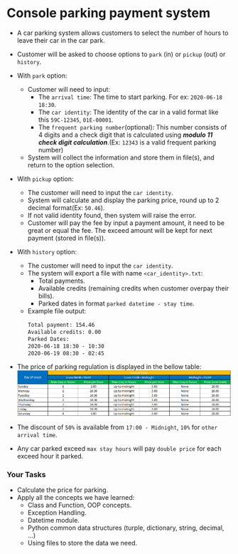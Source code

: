 # Console parking payment system

- A car parking system allows customers to select the number of hours to leave their car in the car park.
- Customer will be asked to choose options to `park` (in) or `pickup` (out) or `history`.
- With `park` option:
    - Customer will need to input:
        - The `arrival time`: The time to start parking. For ex: `2020-06-18 18:30`.
        - The `car identity`: The identity of the car in a valid format like this `59C-12345`, `01E-00001`.
        - The `frequent parking number`(optional): This number consists of 4 digits and a check digit that is calculated
        using **_modulo 11 check digit calculation_**.(Ex: `12343` is a valid frequent parking number)
    - System will collect the information and store them in file(s), and return to the option selection. 
- With `pickup` option: 
    - The customer will need to input the `car identity`.
    - System will calculate and display the parking price, round up to 2 decimal format(Ex: `50.46`).
    - If not valid identity found, then system will raise the error.
    - Customer will pay the fee by input a payment amount, it need to be great or equal the fee. The exceed amount
    will be kept for next payment (stored in file(s)).
- With `history` option:
    - The customer will need to input the `car identity`.
    - The system will export a file with name `<car_identity>.txt`:
        - Total payments.
        - Available credits (remaining credits when customer overpay their bills).
        - Parked dates in format `parked datetime - stay time`.
    - Example file output:
        ```text
        Total payment: 154.46
        Available credits: 0.00
        Parked Dates:
        2020-06-18 18:30 - 10:30
        2020-06-19 08:30 - 02:45
        ``` 
        
- The price of parking regulation is displayed in the bellow table:
![Parking Price](images/parking-price.jpg)
- The discount of `50%` is available from `17:00 - Midnight`, `10%` for `other arrival time`.
- Any car parked exceed `max stay hours` will pay `double price` for each exceed hour it parked. 

### Your Tasks
- Calculate the price for parking.
- Apply all the concepts we have learned:
    - Class and Function, OOP concepts.
    - Exception Handling.
    - Datetime module.
    - Python common data structures (turple, dictionary, string, decimal, ...)
    - Using files to store the data we need.
